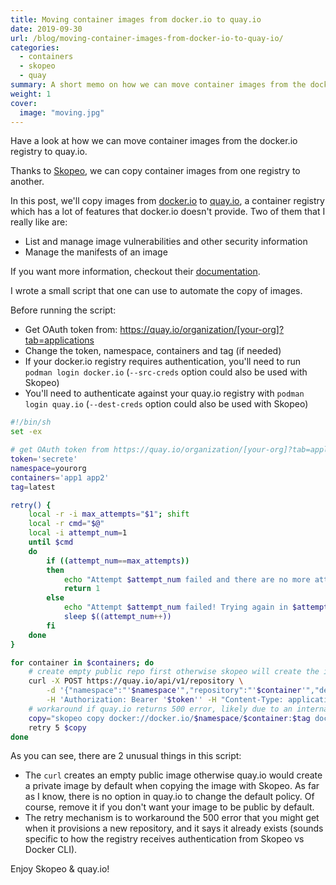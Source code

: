 ```yaml
---
title: Moving container images from docker.io to quay.io
date: 2019-09-30
url: /blog/moving-container-images-from-docker-io-to-quay-io/
categories:
  - containers
  - skopeo
  - quay
summary: A short memo on how we can move container images from the docker.io registry to quay.io.
weight: 1
cover:
  image: "moving.jpg"
---
```


Have a look at how we can move container images from the docker.io registry to quay.io.

<!--more-->

Thanks to [Skopeo](https://github.com/containers/skopeo#copying-images), we can copy container images from one registry to another.

In this post, we'll copy images from [docker.io](https://hub.docker.com/) to [quay.io](https://quay.io/), a container registry which has a lot of features that docker.io doesn't provide. Two of them that I really like are:

- List and manage image vulnerabilities and other security information
- Manage the manifests of an image

If you want more information, checkout their [documentation](https://docs.quay.io/).

I wrote a small script that one can use to automate the copy of images.

Before running the script:

- Get OAuth token from: https://quay.io/organization/[your-org]?tab=applications
- Change  the token, namespace, containers and tag (if needed)
- If your docker.io registry requires authentication, you'll need to run `podman login docker.io` (`--src-creds` option could also be used with Skopeo)
- You'll need to authenticate against your quay.io registry with `podman login quay.io` (`--dest-creds` option could also be used with Skopeo)

```bash
#!/bin/sh
set -ex

# get OAuth token from https://quay.io/organization/[your-org]?tab=applications
token='secrete'
namespace=yourorg
containers='app1 app2'
tag=latest

retry() {
    local -r -i max_attempts="$1"; shift
    local -r cmd="$@"
    local -i attempt_num=1
    until $cmd
    do
        if ((attempt_num==max_attempts))
        then
            echo "Attempt $attempt_num failed and there are no more attempts left!"
            return 1
        else
            echo "Attempt $attempt_num failed! Trying again in $attempt_num seconds..."
            sleep $((attempt_num++))
        fi
    done
}

for container in $containers; do
    # create empty public repo first otherwise skopeo will create the image as private
    curl -X POST https://quay.io/api/v1/repository \
        -d '{"namespace":"'$namespace'","repository":"'$container'","description":"Container image '$container'","visibility":"public"}' \
        -H 'Authorization: Bearer '$token'' -H "Content-Type: application/json"
    # workaround if quay.io returns 500 error, likely due to an internal bug when using skopeo against docker.io
    copy="skopeo copy docker://docker.io/$namespace/$container:$tag docker://quay.io/$namespace/$container:$tag"
    retry 5 $copy
done
```

As you can see, there are 2 unusual things in this script:

- The `curl` creates an empty public image otherwise quay.io would create a private image by default when copying the image with Skopeo. As far as I know, there is no option in quay.io to change the default policy. Of course, remove it if you don't want your image to be public by default.
- The retry mechanism is to workaround the 500 error that you might get when it provisions a new repository, and it says it already exists (sounds specific to how the registry receives authentication from Skopeo vs Docker CLI).

Enjoy Skopeo & quay.io!
